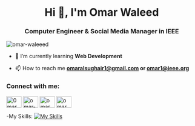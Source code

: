 <h1 align="center">Hi 👋, I'm Omar Waleed</h1>
<h3 align="center">Computer Engineer & Social Media Manager in IEEE</h3>

<p align="left"> <img src="https://komarev.com/ghpvc/?username=omar-waleeed&label=Profile%20views&color=0e75b6&style=flat" alt="omar-waleeed" /> </p>

- 🌱 I’m currently learning **Web Development**

- 📫 How to reach me **omaralsughair1@gmail.com or omar1@ieee.org**

<h3 align="left">Connect with me:</h3>
<p align="left">
<a href="https://twitter.com/0marwaleed" target="blank"><img align="center" src="https://raw.githubusercontent.com/rahuldkjain/github-profile-readme-generator/master/src/images/icons/Social/twitter.svg" alt="0marWaleed" height="30" width="40" /></a>
<a href="https://linkedin.com/in/omar-waleeed" target="blank"><img align="center" src="https://raw.githubusercontent.com/rahuldkjain/github-profile-readme-generator/master/src/images/icons/Social/linked-in-alt.svg" alt="omar-waleeed" height="30" width="40" /></a>
<a href="https://fb.com/omar.waleeeed" target="blank"><img align="center" src="https://raw.githubusercontent.com/rahuldkjain/github-profile-readme-generator/master/src/images/icons/Social/facebook.svg" alt="omar.waleeeed" height="30" width="40" /></a>
<a href="https://instagram.com/omar.waleeed" target="blank"><img align="center" src="https://raw.githubusercontent.com/rahuldkjain/github-profile-readme-generator/master/src/images/icons/Social/instagram.svg" alt="omar.waleeed" height="30" width="40" /></a>
</p>

-My Skills:
[![My Skills](https://skillicons.dev/icons?i=html,css,js,bootstrap,tailwind,py,cpp,cs,linux,ubuntu,git,ai,ps,pr,ae,vscode)](https://skillicons.dev)
